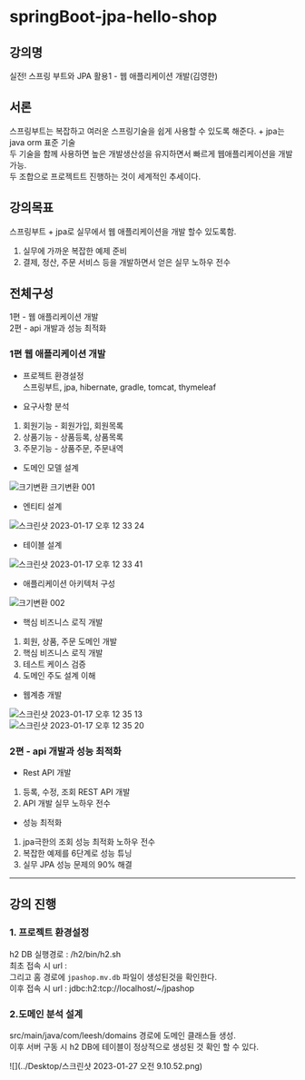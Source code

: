 # springBoot-jpa-hello-shop

## 강의명
실전! 스프링 부트와 JPA 활용1 - 웹 애플리케이션 개발(김영한)

## 서론 
스프링부트는
복잡하고 여러운 스프링기술을 쉽게 사용할 수 있도록 해준다. + jpa는 java orm 표준 기술    
두 기술을 함께 사용하면 높은 개발생산성을 유지하면서 빠르게 웹애플리케이션을 개발 가능.  
두 조합으로 프로젝트트 진행하는 것이 세계적인 추세이다.  

## 강의목표
스프링부트 + jpa로 실무에서 웹 애플리케이션을 개발 할수 있도록함.  
1. 실무에 가까운 복잡한 예제 준비  
2. 결제, 정산, 주문 서비스 등을 개발하면서 얻은 실무 노하우 전수  

## 전체구성
1편 - 웹 애플리케이션 개발  
2편 - api 개발과 성능 최적화   

### 1편 웹 애플리케이션 개발 

- 프로젝트 환경설정  
스프링부트, jpa, hibernate, gradle, tomcat, thymeleaf  

- 요구사항 분석  
1. 회원기능 - 회원가입, 회원목록  
2. 상품기능 - 상품등록, 상품목록  
3. 주문기능 - 상품주문, 주문내역  

- 도메인 모델 설계   

![크기변환 크기변환 001](https://user-images.githubusercontent.com/48856906/213454636-141f822a-2d35-4ecc-acc2-4ed2b78ee918.png)

- 엔티티 설계  

![스크린샷 2023-01-17 오후 12 33 24](https://user-images.githubusercontent.com/48856906/212805568-42c51bcd-7723-4e83-bc3f-5e75fdd30bc3.png)

- 테이블 설계  

![스크린샷 2023-01-17 오후 12 33 41](https://user-images.githubusercontent.com/48856906/212805574-c7d92ab3-16e8-4a2f-8064-058792bc2685.png)

- 애플리케이션 아키텍처 구성  

![크기변환 002](https://user-images.githubusercontent.com/48856906/213454649-8bec543b-fbd1-4406-9ecb-9a740eb5424e.png)

- 핵심 비즈니스 로직 개발  
1. 회원, 상품, 주문 도메인 개발  
2. 핵심 비즈니스 로직 개발  
3. 테스트 케이스 검증  
4. 도메인 주도 설계 이해  

- 웹계층 개발  

![스크린샷 2023-01-17 오후 12 35 13](https://user-images.githubusercontent.com/48856906/212805606-1f6e0218-c381-40dd-ba31-d1cb0914b7ff.png)  
![스크린샷 2023-01-17 오후 12 35 20](https://user-images.githubusercontent.com/48856906/212805612-b50894d6-da58-49ac-b704-7e439fb4e69f.png)


### 2편 - api 개발과 성능 최적화

- Rest API 개발   
1. 등록, 수정, 조회 REST API 개발  
2. API 개발 실무 노하우 전수   

- 성능 최적화  
1. jpa극한의 조회 성능 최적화 노하우 전수  
2. 복잡한 예제를 6단계로 성능 튜닝  
3. 실무 JPA 성능 문제의 90% 해결  

-------------
## 강의 진행

### 1. 프로젝트 환경설정
h2 DB 실행경로 : /h2/bin/h2.sh   
최초 접속 시 url :    
그리고 홈 경로에 ```jpashop.mv.db``` 파일이 생성된것을 확인한다.   
이후 접속 시 url : jdbc:h2:tcp://localhost/~/jpashop   

### 2.도메인 분석 설계
src/main/java/com/leesh/domains 경로에 도메인 클래스들 생성.   
이후 서버 구동 시 h2 DB에 테이블이 정상적으로 생성된 것 확인 할 수 있다.

![](../Desktop/스크린샷 2023-01-27 오전 9.10.52.png)

